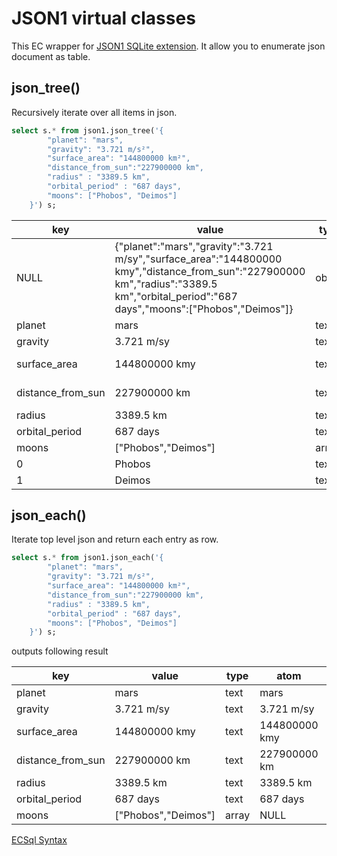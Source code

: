 # JSON1 virtual classes

This EC wrapper for [JSON1 SQLite extension](https://sqlite.org/json1.html#jeach). It allow you to enumerate json document as table.

## json_tree()

Recursively iterate over all items in json.

```sql
select s.* from json1.json_tree('{
        "planet": "mars",
        "gravity": "3.721 m/s²",
        "surface_area": "144800000 km²",
        "distance_from_sun":"227900000 km",
        "radius" : "3389.5 km",
        "orbital_period" : "687 days",
        "moons": ["Phobos", "Deimos"]
    }') s;
```

| key               | value                                                                                                                                                                                   | type   | atom          | parent | fullkey               | path    |
| ----------------- | --------------------------------------------------------------------------------------------------------------------------------------------------------------------------------------- | ------ | ------------- | ------ | --------------------- | ------- |
| NULL              | {"planet":"mars","gravity":"3.721 m/sy","surface_area":"144800000 kmy","distance_from_sun":"227900000 km","radius":"3389.5 km","orbital_period":"687 days","moons":["Phobos","Deimos"]} | object | NULL          | NULL   | $                     | $       |
| planet            | mars                                                                                                                                                                                    | text   | mars          | 0      | $.planet              | $       |
| gravity           | 3.721 m/sy                                                                                                                                                                              | text   | 3.721 m/sy    | 0      | $.gravity             | $       |
| surface_area      | 144800000 kmy                                                                                                                                                                           | text   | 144800000 kmy | 0      | $."surface_area"      | $       |
| distance_from_sun | 227900000 km                                                                                                                                                                            | text   | 227900000 km  | 0      | $."distance_from_sun" | $       |
| radius            | 3389.5 km                                                                                                                                                                               | text   | 3389.5 km     | 0      | $.radius              | $       |
| orbital_period    | 687 days                                                                                                                                                                                | text   | 687 days      | 0      | $."orbital_period"    | $       |
| moons             | ["Phobos","Deimos"]                                                                                                                                                                     | array  | NULL          | 0      | $.moons               | $       |
| 0                 | Phobos                                                                                                                                                                                  | text   | Phobos        | 14     | $.moons[0]            | $.moons |
| 1                 | Deimos                                                                                                                                                                                  | text   | Deimos        | 14     | $.moons[1]            | $.moons |

## json_each()

Iterate top level json and return each entry as row.

```sql
select s.* from json1.json_each('{
        "planet": "mars",
        "gravity": "3.721 m/s²",
        "surface_area": "144800000 km²",
        "distance_from_sun":"227900000 km",
        "radius" : "3389.5 km",
        "orbital_period" : "687 days",
        "moons": ["Phobos", "Deimos"]
    }') s;
```

outputs following result

| key               | value               | type  | atom          | parent | fullkey               | path |
| ----------------- | ------------------- | ----- | ------------- | ------ | --------------------- | ---- |
| planet            | mars                | text  | mars          | NULL   | $.planet              | $    |
| gravity           | 3.721 m/sy          | text  | 3.721 m/sy    | NULL   | $.gravity             | $    |
| surface_area      | 144800000 kmy       | text  | 144800000 kmy | NULL   | $."surface_area"      | $    |
| distance_from_sun | 227900000 km        | text  | 227900000 km  | NULL   | $."distance_from_sun" | $    |
| radius            | 3389.5 km           | text  | 3389.5 km     | NULL   | $.radius              | $    |
| orbital_period    | 687 days            | text  | 687 days      | NULL   | $."orbital_period"    | $    |
| moons             | ["Phobos","Deimos"] | array | NULL          | NULL   | $.moons               | $    |

[ECSql Syntax](./index.md)

